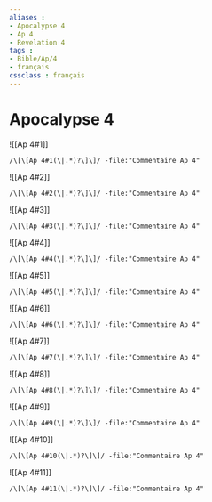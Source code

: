 ```yaml
---
aliases : 
- Apocalypse 4
- Ap 4
- Revelation 4
tags : 
- Bible/Ap/4
- français
cssclass : français
---
```


# Apocalypse 4

![[Ap 4#1]]

```query
/\[\[Ap 4#1(\|.*)?\]\]/ -file:"Commentaire Ap 4"
```

![[Ap 4#2]]

```query
/\[\[Ap 4#2(\|.*)?\]\]/ -file:"Commentaire Ap 4"
```

![[Ap 4#3]]

```query
/\[\[Ap 4#3(\|.*)?\]\]/ -file:"Commentaire Ap 4"
```

![[Ap 4#4]]

```query
/\[\[Ap 4#4(\|.*)?\]\]/ -file:"Commentaire Ap 4"
```

![[Ap 4#5]]

```query
/\[\[Ap 4#5(\|.*)?\]\]/ -file:"Commentaire Ap 4"
```

![[Ap 4#6]]

```query
/\[\[Ap 4#6(\|.*)?\]\]/ -file:"Commentaire Ap 4"
```

![[Ap 4#7]]

```query
/\[\[Ap 4#7(\|.*)?\]\]/ -file:"Commentaire Ap 4"
```

![[Ap 4#8]]

```query
/\[\[Ap 4#8(\|.*)?\]\]/ -file:"Commentaire Ap 4"
```

![[Ap 4#9]]

```query
/\[\[Ap 4#9(\|.*)?\]\]/ -file:"Commentaire Ap 4"
```

![[Ap 4#10]]

```query
/\[\[Ap 4#10(\|.*)?\]\]/ -file:"Commentaire Ap 4"
```

![[Ap 4#11]]

```query
/\[\[Ap 4#11(\|.*)?\]\]/ -file:"Commentaire Ap 4"
```

